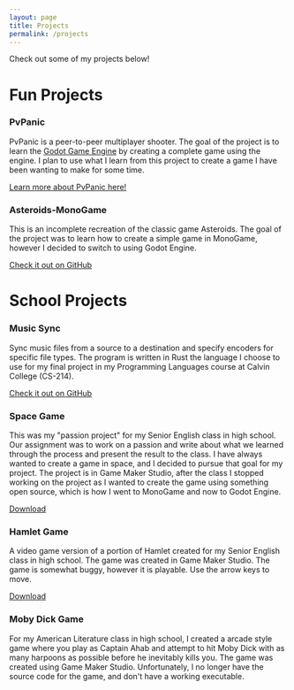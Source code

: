 ```yaml
---
layout: page
title: Projects
permalink: /projects
---
```

Check out some of my projects below!
# Fun Projects

### PvPanic
PvPanic is a peer-to-peer multiplayer shooter. The goal of the project is to learn the [Godot Game Engine](https://godotengine.org/) by creating a complete game using the engine. I plan to use what I learn from this project to create a game I have been wanting to make for some time.

[Learn more about PvPanic here!](https://lastminute.games/pvpanic)

### Asteroids-MonoGame
This is an incomplete recreation of the classic game Asteroids. The goal of the project was to learn how to create a simple game in MonoGame, however I decided to switch to using Godot Engine.

[Check it out on GitHub](https://github.com/ther0n/Asteroids-MonoGame)

# School Projects

### Music Sync
Sync music files from a source to a destination and specify encoders for specific file types. The program is written in Rust the language I choose to use for my final project in my Programming Languages course at Calvin College (CS-214).

[Check it out on GitHub](https://github.com/ther0n/music_sync)

### Space Game
This was my "passion project" for my Senior English class in high school. Our assignment was to work on a passion and write about what we learned through the process and present the result to the class. I have always wanted to create a game in space, and I decided to pursue that goal for my project. The project is in Game Maker Studio, after the class I stopped working on the project as I wanted to create the game using something open source, which is how I went to MonoGame and now to Godot Engine.

[Download](/download/SpaceGame.zip)

### Hamlet Game
A video game version of a portion of Hamlet created for my Senior English class in high school. The game was created in Game Maker Studio. The game is somewhat buggy, however it is playable. Use the arrow keys to move.

[Download](/download/Hamlet.zip)

### Moby Dick Game
For my American Literature class in high school, I created a arcade style game where you play as Captain Ahab and attempt to hit Moby Dick with as many harpoons as possible before he inevitably kills you. The game was created using Game Maker Studio. Unfortunately, I no longer have the source code for the game, and don't have a working executable.